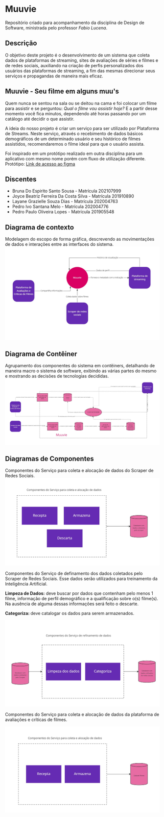 # Muuvie
Repositório criado para acompanhamento da disciplina de Design de Software, ministrada pelo professor <i>Fabio Lucena</i>.

## Descrição
O objetivo deste projeto é o desenvolvimento de um sistema que coleta dados de plataformas de streaming, sites de avaliações de séries e filmes e de redes sociais, auxiliando na criação de perfis personalizados dos usuários das plataformas de streaming, a fim das mesmas direcionar seus serviços e propagandas de maneira mais eficaz.
<br>

## Muuvie - Seu filme em alguns muu's
Quem nunca se sentou na sala ou se deitou na cama e foi colocar um filme para assistir e se perguntou: _Qual o filme vou assistir hoje?_ E a partir desse momento você fica minutos, dependendo até horas passando por um catálogo até decidir o que assistir.

A ideia do nosso projeto é criar um serviço para ser utilizado por Plataforma de Streams. Neste serviço, através o recebimento de dados básicos demográficos de um determinado usuário e seu histórico de filmes assistidos, recomendaremos o filme ideal para que o usuário assista.

Foi inspirado em um protótipo realizado em outra disciplina para um aplicativo com mesmo nome porém com fluxo de utilização diferente.
Protótipo: [Link de acesso ao figma](https://www.figma.com/proto/3BouSZzPDmVwEkjrNSf8zA/app-muuvie?node-id=344%3A6533&starting-point-node-id=344%3A6533)
<br>

## Discentes
- Bruna Do Espirito Santo Sousa - Matrícula 202107999<br>
- Joyce Beatriz Ferreira Da Costa Silva - Matrícula 201910890<br>
- Layane Grazielle Souza Dias - Matrícula 202004763<br>
- Pedro Ivo Santana Melo - Matrícula 202004776<br>
- Pedro Paulo Oliveira Lopes - Matrícula 201905548

## Diagrama de contexto
Modelagem do escopo de forma gráfica, descrevendo as movimentações de dados e interações entre as interfaces do sistema.
![Diagrama de Contexto](Documentacao/DiagramaDeContexto.jpg)
## Diagrama de Contêiner
Agrupamento dos componentes do sistema em contêiners, detalhando de maneira macro o sistema de software, exibindo as várias partes do mesmo e mostrando as decisões de tecnologias decididas.
![Diagrama de Conteiner](Documentacao/DiagramaDeConteiner.jpg)
## Diagramas de Componentes

Componentes do Serviço para coleta e alocação de dados do Scraper de Redes Sociais.
![Diagrama de Componentes](Documentacao/DiagramaDeComponentesScraper.jpg)

Componentes do Serviço de definamento dos dados coletados pelo Scraper de Redes Sociais. Esse dados serão utilizados para treinamento da Inteligência Artificial.

<b> Limpeza de Dados:</b> deve buscar por dados que contenham pelo menos 1 filme, informação de perfil demográfico e a qualificação sobre o(s) filme(s). Na ausência de alguma dessas informações será feito o descarte.

<b>Categoriza: </b> deve catalogar os dados para serem armazenados. 

![Diagrama de Componentes](Documentacao/DiagramaDeComponentesRefinamento.jpg)

Componentes do Serviço para coleta e alocação de dados da plataforma de avaliações e críticas de filmes.

![Diagrama de Componentes](Documentacao/DiagramaDeComponentesCriticos.jpg)
